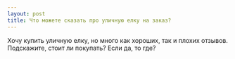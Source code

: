 ```yaml
---
layout: post 
title: Что можете сказать про уличную елку на заказ? 
--- 
```

Хочу купить уличную елку, но много как хороших, так и плохих отзывов. Подскажите, стоит ли покупать? Если да, то где?